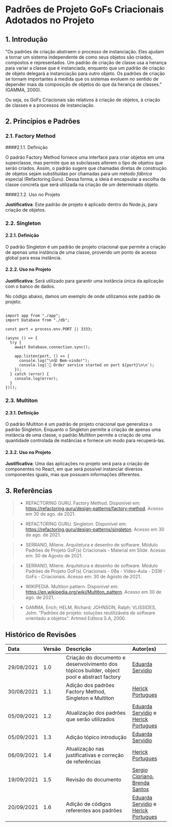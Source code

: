 # Padrões de Projeto GoFs Criacionais Adotados no Projeto

## 1. Introdução
"Os padrões de criação abstraem o processo de instanciação. Eles ajudam a tornar um sistema
independente de como seus objetos são criados, compostos e representados. Um padrão de
criação de classe usa a herança para variar a classe que é instanciada, enquanto que um
padrão de criação de objeto delegará a instanciação para outro objeto. Os padrões
de criação se tornam importantes à medida que os sistemas evoluem no sentido de depender
mais da composição de objetos do que da herança de classes." (GAMMA, 2000).

Ou seja, os GoFs Criacionais são relativos à criação de objetos, à criação de classes e a
processos de instanciação.

## 2. Princípios e Padrões

### 2.1. Factory Method
####2.1.1. Definição

O padrão Factory Method fornece uma interface para criar objetos em uma superclasse, 
mas permite que as subclasses alterem o tipo de objetos que serão criados. Assim, o padrão
sugere que chamadas diretas de construção de objetos sejam substituídas por chamadas
para um método *fábrica* especial (Refactoring.Guru). Dessa forma, a ideia é encapsular
a escolha da classe concreta que será utilizada na criação de um determinado objeto.

####2.1.2. Uso no Projeto

**Justificativa**: Este padrão de projeto é aplicado dentro do Node.js, para criação de objetos. 

### 2.2. Singleton
#### 2.2.1. Definição

O padrão Singleton é um padrão de projeto criacional que permite a criação de apenas uma
instância de uma classe, provendo um ponto de acesso global para essa instância.

#### 2.2.2. Uso no Projeto

**Justificativa**: Será utilizado para garantir uma instância única da aplicação com o banco de dados.

No código abaixo, damos um exemplo de onde utilizamos este padrão de projeto.

```

import app from "./app";
import Database from "./db";

const port = process.env.PORT || 3333;

(async () => {
  try {
    await Database.connection.sync();

    app.listen(port, () => {
      console.log("\n😝 Bem-vindo!");
      console.log(`🚀 Order service started on port ${port}\n\n`);
    });
  } catch (error) {
    console.log(error);
  }
})();

```

### 2.3. Multiton

#### 2.3.1. Definição

O padrão Multiton é um padrão de projeto criacional que generaliza o padrão Singleton. Enquanto
o Singleton permite a criação de apenas uma instância de uma classe, o padrão Multiton permite
a criação de uma quantidade controlada de instâncias e fornece um modo para recuperá-las.

#### 2.3.2. Uso no Projeto

**Justificativa**: Uma das aplicações no projeto será para a criação de componentes no React, em que será possível instanciar diversos componentes iguais, mas que possuem informações diferentes.

## 3. Referências

> - REFACTORING GURU. Factory Method. Disponível em: <https://refactoring.guru/design-patterns/factory-method>. Acesso em 30 de ago. de 2021.

> - REFACTORING GURU. Singleton. Disponível em: <https://refactoring.guru/design-patterns/singleton>. Acesso em 30 de ago. de 2021.

> - SERRANO, Milene. Arquitetura e desenho de software. Módulo Padrões de Projeto GoF(s) Criacionais - Material em Slide. Acesso em: 30 de Agosto de 2021.

> - SERRANO, Milene. Arquitetura e desenho de software. Módulo Padrões de Projeto GoF(s) Criacionais - 08a - Vídeo-Aula - DSW - GoFs - Criacionais. Acesso em: 30 de Agosto de 2021.

> - WIKIPEDIA. Multiton pattern. Disponível em: <https://en.wikipedia.org/wiki/Multiton_pattern>. Acesso em 30 de ago. de 2021.

> - GAMMA, Erich; HELM, Richard; JOHNSON, Ralph; VLISSIDES, John. "Padrões de projeto: soluções reutilizáveis de software orientado a objetos". Artmed Editora S.A, 2000.

## Histórico de Revisões

|    Data    | Versão | Descrição       | Autor(es)     |
| :--------- | :----- | :-------------- | :------------ |
| 29/08/2021 | 1.0    | Criação do documento e desenvolvimento dos tópicos builder, object pool e abstract factory     | [Eduarda Servidio](https://github.com/ServideoEC)           |
| 30/08/2021 | 1.1    | Adição dos padrões Factory Method, Singleton e Multiton | [Herick Portugues](https://github.com/herickport) |
| 05/09/2021 | 1.2    | Atualização dos padrões que serão utilizados | [Eduarda Servidio](https://github.com/ServideoEC) e [Herick Portugues](https://github.com/herickport) |
| 05/09/2021 | 1.3    | Adição tópico introdução | [Eduarda Servidio](https://github.com/ServideoEC) |
| 06/09/2021 | 1.4    | Atualização nas justificativas e correção de referências | [Herick Portugues](https://github.com/herickport) |
| 19/09/2021 | 1.5    | Revisão do documento | [Sergio Cipriano](https://github.com/sergiosacj), [Brenda Santos](https://github.com/brendavsantos) |
| 20/09/2021 | 1.6    | Adição de códigos referentes aos padrões | [Eduarda Servidio](https://github.com/ServideoEC) e  [Herick Portugues](https://github.com/herickport)|
